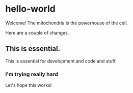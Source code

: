 # hello-world

Welcome! The mitochondria is the powerhouse of the cell.

Here are a couple of changes.

## This is essential.

This is essential for development and code and stuff.

### I'm trying really hard

Let's hope this works!